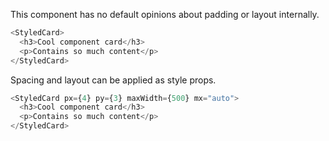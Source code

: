 This component has no default opinions about padding or layout internally.
```js
<StyledCard>
  <h3>Cool component card</h3>
  <p>Contains so much content</p>
</StyledCard>
```

Spacing and layout can be applied as style props.

```js
<StyledCard px={4} py={3} maxWidth={500} mx="auto">
  <h3>Cool component card</h3>
  <p>Contains so much content</p>
</StyledCard>
```
